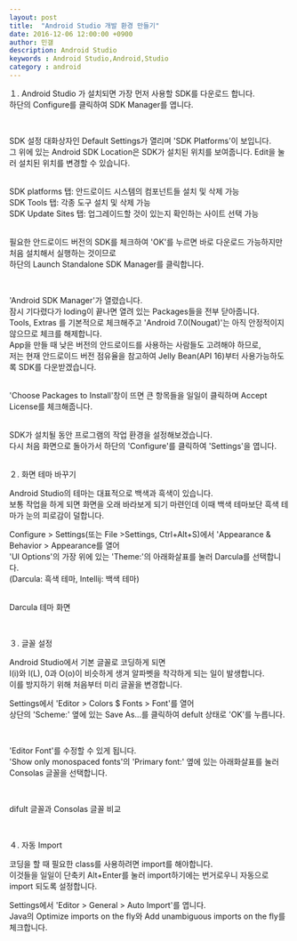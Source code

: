 ```yaml
---
layout: post
title:  "Android Studio 개발 환경 만들기"
date: 2016-12-06 12:00:00 +0900
author: 민갤
description: Android Studio 
keywords : Android Studio,Android,Studio
category : android
---
```


１. Android Studio 가 설치되면 가장 먼저 사용할 SDK를 다운로드 합니다.<br>하단의 <span class="blue">Configure</span>를 클릭하여 <span class="blue">SDK Manager</span>를 엽니다.<br>

<p class="t_center w50"><amp-img src="{{ "/img/post03/android18.jpg" | prepend: site.baseurl }}" alt="안드로이드 스튜디오 메뉴창" width="662" height="648" layout="responsive"></amp-img></p><br>

SDK 설정 대화상자인 Default Settings가 열리며 'SDK Platforms'이 보입니다.<br>
그 위에 있는 Android SDK Location은 SDK가 설치된 위치를 보여줍니다. Edit을 눌러 설치된 위치를 변경할 수 있습니다.<br><br>

SDK platforms 탭: 안드로이드 시스템의 컴포넌트들 설치 및 삭제 가능<br>
SDK Tools 탭: 각종 도구 설치 및 삭제 가능<br>
SDK Update Sites 탭: 업그레이드할 것이 있는지 확인하는 사이트 선택 가능<br><br>

필요한 안드로이드 버전의 SDK를 체크하여 'OK'를 누르면 바로 다운로드 가능하지만 처음 설치해서 실행하는 것이므로<br>
하단의 <span class="blue">Launch Standalone SDK Manager</span>를 클릭합니다.<br>

<p class="t_center w50"><amp-img src="{{ "/img/post03/android19.jpg" | prepend: site.baseurl }}" alt="안드로이드 스튜디오 환경설정" width="1023" height="695" layout="responsive"></amp-img></p><br>

'Android SDK Manager'가 열렸습니다.<br>
잠시 기다렸다가 loding이 끝나면 열려 있는 Packages들을 전부 닫아줍니다.<br>
<span class="blue">Tools</span>, <span class="blue">Extras</span> 를 기본적으로 체크해주고 'Android 7.0(Nougat)'는 아직 안정적이지 않으므로 체크를 해제합니다.<br>
App을 만들 때 낮은 버전의 안드로이드를 사용하는 사람들도 고려해야 하므로,<br>
저는 현재 안드로이드 버전 점유율을 참고하여 Jelly Bean(API 16)부터 사용가능하도록 SDK를 다운받겠습니다.<br>

<p class="t_center w50"><amp-img src="{{ "/img/post03/android20.jpg" | prepend: site.baseurl }}" alt="SDK Manager" width="686" height="641" layout="responsive"></amp-img></p><br>
'Choose Packages to Install'창이 뜨면 큰 항목들을 일일이 클릭하며 <span class="blue">Accept License</span>를 체크해줍니다.<br>

<p class="t_center w50"><amp-img src="{{ "/img/post03/android21.jpg" | prepend: site.baseurl }}" alt="Choose Packages to Install" width="726" height="463" layout="responsive"></amp-img></p>
<p class="t_center w50"><amp-img src="{{ "/img/post03/android22.jpg" | prepend: site.baseurl }}" alt="Downloading Android SDK" width="686" height="641" layout="responsive"></amp-img></p><br>
SDK가 설치될 동안 프로그램의 작업 환경을 설정해보겠습니다.<br>
다시 처음 화면으로 돌아가서 하단의 'Configure'를 클릭하여 'Settings'을 엽니다.<br><br>

２. 화면 테마 바꾸기<br>

Android Studio의 테마는 대표적으로 백색과 흑색이 있습니다.<br>
보통 작업을 하게 되면 화면을 오래 바라보게 되기 마련인데 이때 백색 테마보단 흑색 테마가 눈의 피로감이 덜합니다.<br>

Configure > Settings(또는 File >Settings, Ctrl+Alt+S)에서 'Appearance & Behavior > <span class="blue">Appearance</span>를 열어<br>
'UI Options'의 가장 위에 있는 'Theme:'의 아래화살표를 눌러 <span class="blue">Darcula</span>를 선택합니다.<br>
(Darcula: 흑색 테마, Intellij: 백색 테마)<br>

<p class="t_center w50"><amp-img src="{{ "/img/post03/android_theme01.jpg" | prepend: site.baseurl }}" alt="Theme Setting" width="1024" height="695" layout="responsive"></amp-img></p><br>
Darcula 테마 화면<br>

<p class="t_center w50"><amp-img src="{{ "/img/post03/android_theme02.jpg" | prepend: site.baseurl }}" alt="Theme Darck" width="662" height="489" layout="responsive"></amp-img></p><br>

３. 글꼴 설정<br>

Android Studio에서 기본 글꼴로 코딩하게 되면 <br>
I(i)와 l(L), 0과 O(o)이 비슷하게 생겨 알파벳을 착각하게 되는 일이 발생합니다.<br>
이를 방지하기 위해 처음부터 미리 글꼴을 변경합니다.<br>

Settings에서 'Editor > Colors $ Fonts > <span class="blue">Font</span>'를 열어<br>
상단의 'Scheme:' 옆에 있는 <span class="blue">Save As...</span>를 클릭하여 defult 상태로 'OK'를 누릅니다.<br>

<p class="t_center w50"><amp-img src="{{ "/img/post03/android_theme03.jpg" | prepend: site.baseurl }}" alt="Font Setting" width="1023" height="694" layout="responsive"></amp-img></p><br>

'Editor Font'를 수정할 수 있게 됩니다.<br>
'Show only monospaced fonts'의 'Primary font:' 옆에 있는 아래화살표를 눌러 <span class="blue">Consolas</span> 글꼴을 선택합니다.<br>

<p class="t_center w50"><amp-img src="{{ "/img/post03/android_theme04.jpg" | prepend: site.baseurl }}" alt="Font Setting2" width="1025" height="696" layout="responsive"></amp-img></p><br>

difult 글꼴과 Consolas 글꼴 비교<br>

<p class="t_center w30"><amp-img src="{{ "/img/post03/android_theme04_1.jpg" | prepend: site.baseurl }}" alt="Font default" width="759" height="337" layout="responsive"></amp-img></p>
<p class="t_center w30"><amp-img src="{{ "/img/post03/android_theme04_2.jpg" | prepend: site.baseurl }}" alt="Font Consolas" width="759" height="337" layout="responsive"></amp-img></p><br>


４. 자동 Import<br>

코딩을 할 때 필요한 class를 사용하려면 import를 해야합니다. <br>
이것들을 일일이 단축키 Alt+Enter를 눌러 import하기에는 번거로우니 자동으로 import 되도록 설정합니다.<br>

Settings에서 'Editor > General > <span class="blue">Auto Import</span>'를 엽니다.<br>
Java의 <span class="blue">Optimize imports on the fly</span>와 <span class="blue">Add unambiguous imports on the fly</span>를 체크합니다.<br>

<p class="t_center w50"><amp-img src="{{ "/img/post03/android_theme05.jpg" | prepend: site.baseurl }}" alt="Auto Import" width="1024" height="696" layout="responsive"></amp-img></p>